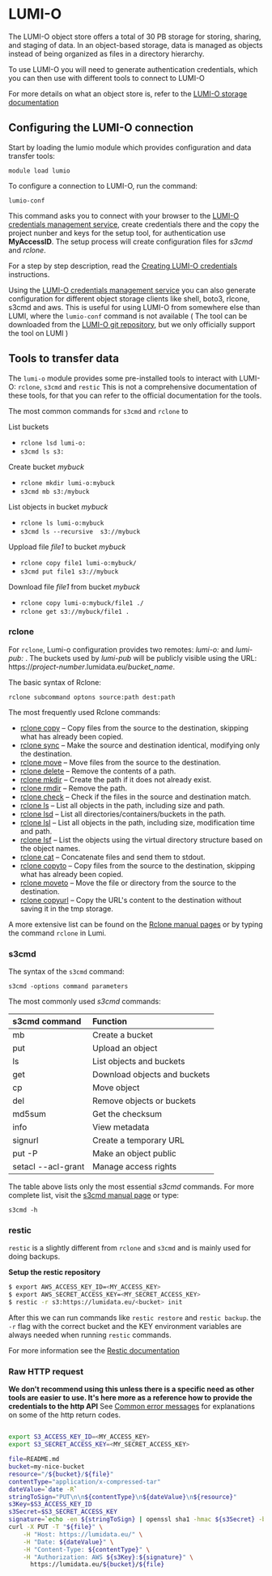 # LUMI-O

The LUMI-O object store offers a total of 30 PB storage for storing, sharing, and staging of data.
In an object-based storage, data is managed as objects instead of being organized as files in a directory hierarchy.

To use LUMI-O you will need to generate authentication credentials, which you can then use 
with different tools to connect to LUMI-O

For more details on what an object store is, refer to the [LUMI-O storage documentation](/hardware/storage/lumio)

## Configuring the LUMI-O connection

Start by loading the lumio module which provides configuration and data transfer tools:

```
module load lumio
```

To configure a connection to LUMI-O, run the command:
```text
lumio-conf
```

This command asks you to connect with your browser to the [LUMI-O credentials management service](https://auth.lumidata.eu), create credentials there and the copy the project nunber
and keys for the setup tool, for authentication use **MyAccessID**. The setup process will create configuration files for _s3cmd_ and _rclone_.

For a step by step description, read the [Creating LUMI-O credentials](auth-lumidata-eu.md) instructions.

Using the [LUMI-O credentials management service](https://auth.lumidata.eu) you can also generate configuration for different object storage clients like 
shell, boto3, rlcone, s3cmd and aws. This is useful for using LUMI-O from somewhere else than LUMI, where the `lumio-conf` command is not available ( The tool can be downloaded from the [LUMI-O git repository](https://github.com/Lumi-supercomputer/LUMI-O-tools), but we only officially support the tool on LUMI  ) 

## Tools to transfer data

The `lumi-o` module provides some pre-installed tools to interact with LUMI-O: `rclone`, `s3cmd` and `restic`
This is not a comprehensive documentation of these tools, for that you can refer to the official documentation for the tools. 

The most common commands for `s3cmd` and `rclone` to

List buckets

- `rclone lsd lumi-o:`
- `s3cmd ls s3:`

Create bucket _mybuck_

- `rclone mkdir lumi-o:mybuck`
- `s3cmd mb s3:/mybuck`

List objects in bucket _mybuck_

- `rclone ls lumi-o:mybuck`
- `s3cmd ls --recursive  s3://mybuck`

Uppload file _file1_ to bucket _mybuck_

- `rclone copy file1 lumi-o:mybuck/`
- `s3cmd put file1 s3://mybuck` 

Download file _file1_ from bucket _mybuck_

- `rclone copy lumi-o:mybuck/file1 ./`
- `rclone get s3://mybuck/file1 .`



### rclone

For `rclone`,  Lumi-o configuration provides two  remotes: _lumi-o:_ and _lumi-pub:_ . The buckets used by _lumi-pub_ will be publicly visible using the URL: https://_project-number_.lumidata.eu/_bucket_name_.

The basic syntax of Rclone:
```text
rclone subcommand optons source:path dest:path 
```

The most frequently used Rclone commands:

*    [rclone copy]( https://rclone.org/commands/rclone_copy/) – Copy files from the source to the destination, skipping what has already been copied.
*    [rclone sync](https://rclone.org/commands/rclone_sync/) – Make the source and destination identical, modifying only the destination.
*    [rclone move](https://rclone.org/commands/rclone_move/) – Move files from the source to the destination.
*    [rclone delete](https://rclone.org/commands/rclone_delete/) – Remove the contents of a path.
*    [rclone mkdir](https://rclone.org/commands/rclone_mkdir/) – Create the path if it does not already exist.
*    [rclone rmdir](https://rclone.org/commands/rclone_rmdir/) – Remove the path.
*    [rclone check](https://rclone.org/commands/rclone_check/) – Check if the files in the source and destination match.
*    [rclone ls](https://rclone.org/commands/rclone_ls/) – List all objects in the path, including size and path.
*    [rclone lsd](https://rclone.org/commands/rclone_lsd/) – List all directories/containers/buckets in the path.
*    [rclone lsl](https://rclone.org/commands/rclone_lsl/) – List all objects in the path, including size, modification time and path.
*    [rclone lsf](https://rclone.org/commands/rclone_lsf/) – List the objects using the virtual directory structure based on the object names.
*    [rclone cat](https://rclone.org/commands/rclone_cat) – Concatenate files and send them to stdout.
*    [rclone copyto](https://rclone.org/commands/rclone_copyto/) – Copy files from the source to the destination, skipping what has already been copied.
*    [rclone moveto](https://rclone.org/commands/rclone_moveto/) – Move the file or directory from the source to the destination.
*    [rclone copyurl](https://rclone.org/commands/rclone_copyurl/) – Copy the URL's content to the destination without saving it in the tmp storage.

A more extensive list can be found on the [Rclone manual pages](https://rclone.org/docs/) or by typing the command `rclone` in Lumi.

### s3cmd

The syntax of the `s3cmd` command:
```text
s3cmd -options command parameters
```

The most commonly used _s3cmd_ commands:

| s3cmd command | Function |
| :---- | :---- |
| mb | Create a bucket |
| put | Upload an object |
| ls | List objects and buckets |
| get | Download objects and buckets |
| cp | Move object |
| del | Remove objects or buckets |
| md5sum | Get the checksum |
| info | View metadata |
| signurl | Create a temporary URL |
| put -P | Make an object public |
| setacl --acl-grant | Manage access rights |


The table above lists only the most essential _s3cmd_ commands. For more complete list, visit the [s3cmd manual page](https://s3tools.org/usage) or type:
```text
s3cmd -h
```

### restic

`restic` is a slightly different from `rclone` and `s3cmd` and is mainly used for doing backups. 

**Setup the restic repository**

```bash
$ export AWS_ACCESS_KEY_ID=<MY_ACCESS_KEY>
$ export AWS_SECRET_ACCESS_KEY=<MY_SECRET_ACCESS_KEY>
$ restic -r s3:https://lumidata.eu/<bucket> init
```

After this we can run commands like `restic restore` and `restic backup`. 
the  `-r` flag with the correct bucket and the KEY environment variables are always needed
when running `restic` commands.

For more information see the [Restic documentation](https://restic.readthedocs.io/en/stable/index.html)

### Raw HTTP request 

**We don't recommend using this unless there is a specific need as other tools are easier to use. It's here more as a reference how to provide the credentials to the http API**
See [Common error messages](error-messages.md) for explanations on some of the http return codes. 


```bash

export S3_ACCESS_KEY_ID=<MY_ACCESS_KEY>
export S3_SECRET_ACCESS_KEY=<MY_SECRET_ACCESS_KEY>

file=README.md
bucket=my-nice-bucket
resource="/${bucket}/${file}"
contentType="application/x-compressed-tar"
dateValue=`date -R`
stringToSign="PUT\n\n${contentType}\n${dateValue}\n${resource}"
s3Key=$S3_ACCESS_KEY_ID
s3Secret=$S3_SECRET_ACCESS_KEY
signature=`echo -en ${stringToSign} | openssl sha1 -hmac ${s3Secret} -binary | base64`
curl -X PUT -T "${file}" \
    -H "Host: https://lumidata.eu/" \
    -H "Date: ${dateValue}" \
    -H "Content-Type: ${contentType}" \
    -H "Authorization: AWS ${s3Key}:${signature}" \
      https://lumidata.eu/${bucket}/${file}
```
